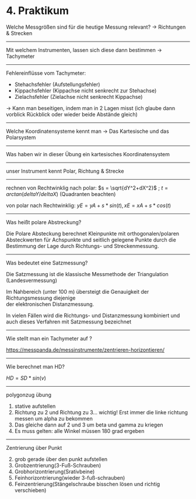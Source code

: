# 4. Praktikum

Welche Messgrößen sind für die heutige Messung relevant? -> Richtungen & Strecken

---

Mit welchem Instrumenten, lassen sich diese dann bestimmen -> Tachymeter

---

Fehlereinflüsse vom Tachymeter:
- Stehachsfehler (Aufstellungsfehler)
- Kippachsfehler (Kippachse nicht senkrecht zur Stehachse)
- Zielachsfehler (Zielachse nicht senkrecht Kippachse)

-> Kann man beseitigen, indem man in 2 Lagen misst (ich glaube dann vorblick Rückblick oder wieder beide Abstände gleich)

---

Welche Koordinatensysteme kennt man
-> Das Kartesische und das Polarsystem

---

Was haben wir in dieser Übung ein kartesisches Koordinatensystem

---

unser Instrument kennt Polar, Richtung & Strecke

---

rechnen von Rechtwinklig nach polar: $s = \sqrt{dY^2+dX^2}$ ; $t = arctan(deltaY / delta X)$ (Quadranten beachten)

von polar nach Rechtwinklig: $yE = yA+s*sin(t) , xE = xA+s*cos(t)$

---

Was heißt polare Abstreckung?

Die Polare Absteckung berechnet Kleinpunkte mit orthogonalen/polaren Absteckwerten für Achspunkte und seitlich gelegene Punkte durch die Bestimmung der Lage durch Richtungs- und Streckenmessung.

---

Was bedeutet eine Satzmessung?

Die Satzmessung ist die klassische Messmethode der Triangulation (Landesvermessung)

Im Nahbereich (unter 100 m) übersteigt die Genauigkeit der Richtungsmessung diejenige  
der elektronischen Distanzmessung. 

In vielen Fällen wird die Richtungs- und Distanzmessung kombiniert und auch dieses Verfahren mit Satzmessung bezeichnet

---

Wie stellt man ein Tachymeter auf ?

https://messpanda.de/messinstrumente/zentrieren-horizontieren/

---

Wie berechnet man HD?

$HD = SD * sin(v)$

---

polygonzug übung

1. stative aufstellen
2. Richtung zu 2 und Richtung zu 3... wichtig! Erst immer die linke richtung messen um alpha zu bekommen
3. Das gleiche dann auf 2 und 3 um beta und gamma zu kriegen
4. Es muss gelten: alle Winkel müssen 180 grad ergeben

---
Zentrierung über Punkt

2. grob gerade über den punkt aufstellen
3. Grobzentrierung(3-Fuß-Schrauben)
4. Grobhorizontrierung(Srativbeine)
5. Feinhorizontrierung(wieder 3-fuß-schrauben)
6. Feinzentrierung(Stängelschraube bisschen lösen und richtig verschieben)





